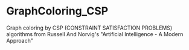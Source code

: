 # GraphColoring_CSP
Graph coloring by CSP (CONSTRAINT SATISFACTION PROBLEMS) algorithms from Russell And Norvig's "Artificial Intelligence - A Modern Approach"
